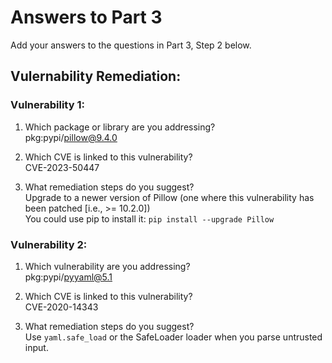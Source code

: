 # Answers to Part 3

Add your answers to the questions in Part 3, Step 2 below. 

## Vulernability Remediation:
### Vulnerability 1: 
1. Which package or library are you addressing?  
pkg:pypi/pillow@9.4.0

2. Which CVE is linked to this vulnerability?  
CVE-2023-50447

3. What remediation steps do you suggest?  
Upgrade to a newer version of Pillow (one where this vulnerability has been patched [i.e., >= 10.2.0])  
You could use pip to install it: `pip install --upgrade Pillow`

### Vulnerability 2:
1. Which vulnerability are you addressing?  
pkg:pypi/pyyaml@5.1

2. Which CVE is linked to this vulnerability?  
CVE-2020-14343

3. What remediation steps do you suggest?  
Use `yaml.safe_load` or the SafeLoader loader when you parse untrusted input.
